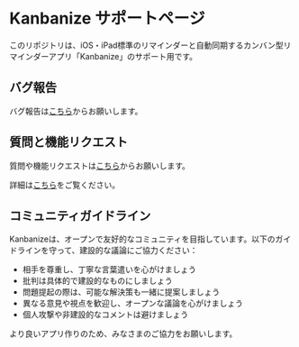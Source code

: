 # Kanbanize サポートページ

このリポジトリは、iOS・iPad標準のリマインダーと自動同期するカンバン型リマインダーアプリ「Kanbanize」のサポート用です。

## バグ報告

バグ報告は[こちら](https://github.com/tichise/kanbanize-support/issues)からお願いします。

## 質問と機能リクエスト

質問や機能リクエストは[こちら](https://github.com/tichise/kanbanize-support/issues)からお願いします。

詳細は[こちら](https://github.com/tichise/kanbanize-support)をご覧ください。

## コミュニティガイドライン

Kanbanizeは、オープンで友好的なコミュニティを目指しています。以下のガイドラインを守って、建設的な議論にご協力ください：

- 相手を尊重し、丁寧な言葉遣いを心がけましょう
- 批判は具体的で建設的なものにしましょう
- 問題提起の際は、可能な解決策も一緒に提案しましょう
- 異なる意見や視点を歓迎し、オープンな議論を心がけましょう
- 個人攻撃や非建設的なコメントは避けましょう

より良いアプリ作りのため、みなさまのご協力をお願いします。
